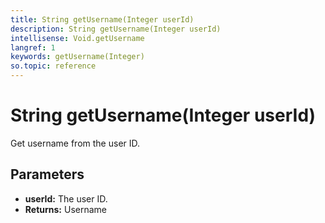 ```yaml
---
title: String getUsername(Integer userId)
description: String getUsername(Integer userId)
intellisense: Void.getUsername
langref: 1
keywords: getUsername(Integer)
so.topic: reference
---
```


# String getUsername(Integer userId)

Get username from the user ID.

## Parameters

* **userId:** The user ID.
* **Returns:** Username
